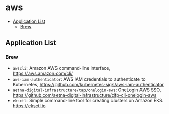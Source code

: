 # aws

- [Application List](#application-list)
  - [Brew](#brew)

## Application List

### Brew

- `awscli`: Amazon AWS command-line interface, <https://aws.amazon.com/cli/>
- `aws-iam-authenticator`: AWS IAM credentials to authenticate to Kubernetes, <https://github.com/kubernetes-sigs/aws-iam-authenticator>
- `aetna-digital-infrastructure/tap/onelogin-aws`: OneLogin AWS SSO, <https://github.com/aetna-digital-infrastructure/dfp-cli-onelogin-aws>
- `eksctl`: Simple command-line tool for creating clusters on Amazon EKS. <https://eksctl.io>
